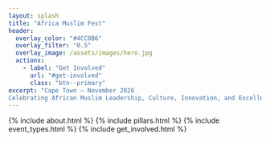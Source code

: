 ```yaml
---
layout: splash
title: "Africa Muslim Fest"
header:
  overlay_color: "#4CC0B6"
  overlay_filter: "0.5"
  overlay_image: /assets/images/hero.jpg
  actions:
    - label: "Get Involved"
      url: "#get-involved"
      class: "btn--primary"
excerpt: "Cape Town — November 2026  
Celebrating African Muslim Leadership, Culture, Innovation, and Excellence"
---
```



{% include about.html %}
{% include pillars.html %}
{% include event_types.html %}
{% include get_involved.html %}
